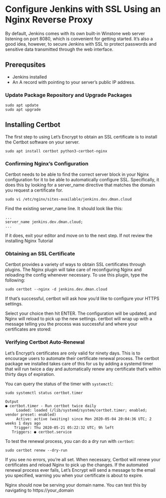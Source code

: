 # Configure Jenkins with SSL Using an Nginx Reverse Proxy
By default, Jenkins comes with its own built-in Winstone web server listening on port 8080, which is convenient for getting started. It’s also a good idea, however, to secure Jenkins with SSL to protect passwords and sensitive data transmitted through the web interface.
## Prerequsites 
- Jenkins installed 
- An A record with <domain> pointing to your server’s public IP address.
### Update Package Repository and Upgrade Packages
``` shell title="Run from shell prompt" linenums="1"
sudo apt update
sudo apt upgrade
```
## Installing Certbot
The first step to using Let’s Encrypt to obtain an SSL certificate is to install the Certbot software on your server.
``` shell title="Run from shell prompt" linenums="1"
sudo apt install certbot python3-certbot-nginx
```
### Confirming Nginx’s Configuration
Certbot needs to be able to find the correct server block in your Nginx configuration for it to be able to automatically configure SSL. Specifically, it does this by looking for a server_name directive that matches the domain you request a certificate for.
``` shell title="Run from shell prompt (replace domain)" linenums="1"
sudo vi /etc/nginx/sites-available/jenkins.dev.dman.cloud
```
Find the existing server_name line. It should look like this:
``` shell title="Look for your domain"
...
server_name jenkins.dev.dman.cloud;
...
```
If it does, exit your editor and move on to the next step. If not review the installing Nginx Tutorial
### Obtaining an SSL Certificate
Certbot provides a variety of ways to obtain SSL certificates through plugins. The Nginx plugin will take care of reconfiguring Nginx and reloading the config whenever necessary. To use this plugin, type the following:
``` shell title="Run from shell prompt (replace domain)" linenums="1"
sudo certbot --nginx -d jenkins.dev.dman.cloud
```
If that’s successful, certbot will ask how you’d like to configure your HTTPS settings.

Select your choice then hit ENTER. The configuration will be updated, and Nginx will reload to pick up the new settings. certbot will wrap up with a message telling you the process was successful and where your certificates are stored:

### Verifying Certbot Auto-Renewal
Let’s Encrypt’s certificates are only valid for ninety days. This is to encourage users to automate their certificate renewal process. The certbot package we installed takes care of this for us by adding a systemd timer that will run twice a day and automatically renew any certificate that’s within thirty days of expiration.

You can query the status of the timer with `systemctl`:
``` shell title="Run from shell prompt" linenums="1"
sudo systemctl status certbot.timer
```
``` shell title="Output should look like the below" linenums="1"
Output
● certbot.timer - Run certbot twice daily
     Loaded: loaded (/lib/systemd/system/certbot.timer; enabled; vendor preset: enabled)
     Active: active (waiting) since Mon 2020-05-04 20:04:36 UTC; 2 weeks 1 days ago
    Trigger: Thu 2020-05-21 05:22:32 UTC; 9h left
   Triggers: ● certbot.service
```   
To test the renewal process, you can do a dry run with `certbot`:
``` shell title="Run from shell prompt" linenums="1"
sudo certbot renew --dry-run
```
If you see no errors, you’re all set. When necessary, Certbot will renew your certificates and reload Nginx to pick up the changes. If the automated renewal process ever fails, Let’s Encrypt will send a message to the email you specified, warning you when your certificate is about to expire.

Nginx should now be serving your domain name. You can test this by navigating to https://your_domain